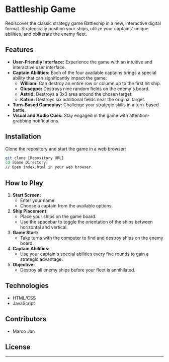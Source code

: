 
# Battleship Game

Rediscover the classic strategy game Battleship in a new, interactive digital format. Strategically position your ships, utilize your captains' unique abilities, and obliterate the enemy fleet.

## Features

- **User-Friendly Interface:** Experience the game with an intuitive and interactive user interface.
- **Captain Abilities:** Each of the four available captains brings a special ability that can significantly impact the game:
  - **William:** Can destroy an entire row or column up to the first hit ship.
  - **Giuseppe:** Destroys nine random fields on the enemy's board.
  - **Astrid:** Destroys a 3x3 area around the chosen target.
  - **Katrin:** Destroys six additional fields near the original target.
- **Turn-Based Gameplay:** Challenge your strategic skills in a turn-based battle.
- **Visual and Audio Cues:** Stay engaged in the game with attention-grabbing notifications.

## Installation

Clone the repository and start the game in a web browser:

```bash
git clone [Repository URL]
cd [Game Directory]
// Open index.html in your web browser
```

## How to Play

1. **Start Screen:**
    - Enter your name.
    - Choose a captain from the available options.
2. **Ship Placement:**
    - Place your ships on the game board.
    - Use the spacebar to toggle the orientation of the ships between horizontal and vertical.
3. **Game Start:**
    - Take turns with the computer to find and destroy ships on the enemy board.
4. **Captain Abilities:**
    - Use your captain's special abilities every five rounds to gain a strategic advantage.
5. **Objective:**
    - Destroy all enemy ships before your fleet is annihilated.

## Technologies

- HTML/CSS
- JavaScript


## Contributors

- Marco Jan

## License


---

